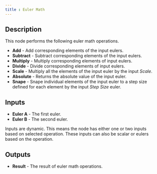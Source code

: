```yaml
---
title : Euler Math
---
```


## Description

This node performs the following euler math operations.

- **Add** - Add corresponding elements of the input eulers.
- **Subtract** - Subtract corresponding elements of the input eulers.
- **Multiply** - Multiply corresponding elements of input eulers.
- **Divide** - Divide corresponding elements of input eulers.
- **Scale** - Multiply all the elements of the input euler by the input
  *Scale*.
- **Absolute** - Returns the absolute value of the input euler.
- **Snape** - Snape individual elements of the input euler to a step size
  defined for each element by the input *Step Size* euler.

## Inputs

- **Euler A** - The first euler.
- **Euler B** - The second euler.

Inputs are dynamic. This means the node has either one or two inputs based on
selected operation. These inputs can also be scalar or eulers based on the
operation.

## Outputs

- **Result** - The result of euler math operations.
